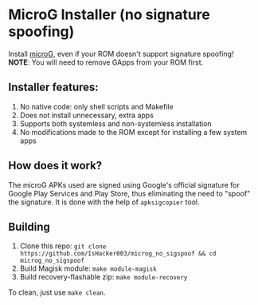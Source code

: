 # MicroG Installer (no signature spoofing)
Install [microG](https://microg.org), even if your ROM doesn't support signature spoofing!
<br>**NOTE**: You will need to remove GApps from your ROM first.
## Installer features:
1. No native code: only shell scripts and Makefile
2. Does not install unnecessary, extra apps
3. Supports both systemless and non-systemless installation
4. No modifications made to the ROM except for installing a few system apps
## How does it work?
The microG APKs used are signed using Google's official signature for Google Play Services and Play Store, thus eliminating the need to "spoof" the signature. It is done with the help of `apksigcopier` tool.
## Building
1. Clone this repo: `git clone https://github.com/IsHacker003/microg_no_sigspoof && cd microg_no_sigspoof`
2. Build Magisk module: `make module-magisk`
3. Build recovery-flashable zip: `make module-recovery`

To clean, just use `make clean`.
